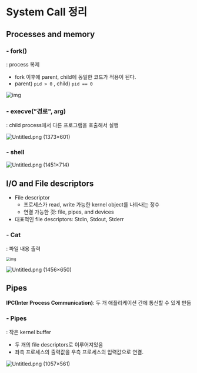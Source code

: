 # System Call 정리

## Processes and memory

### - fork() 

: process 복제

- fork 이후에 parent, child에 동일한 코드가 적용이 된다.
- parent) `pid > 0` , child) `pid == 0`

![img](https://s3.us-west-2.amazonaws.com/secure.notion-static.com/ff8c4073-5d48-4524-9217-a2218f316873/Untitled.png?X-Amz-Algorithm=AWS4-HMAC-SHA256&X-Amz-Content-Sha256=UNSIGNED-PAYLOAD&X-Amz-Credential=AKIAT73L2G45EIPT3X45%2F20220331%2Fus-west-2%2Fs3%2Faws4_request&X-Amz-Date=20220331T065058Z&X-Amz-Expires=86400&X-Amz-Signature=640188fcb05a66fcd3c079018ed1e5b0f1d4866077e81da4c2ffb638042eec63&X-Amz-SignedHeaders=host&response-content-disposition=filename%20%3D%22Untitled.png%22&x-id=GetObject)



### - execve(”경로", arg)

: child process에서 다른 프로그램을 호출해서 실행

![Untitled.png (1373×601)](https://s3.us-west-2.amazonaws.com/secure.notion-static.com/f444713a-4aa1-451e-b86e-c10bd60679fc/Untitled.png?X-Amz-Algorithm=AWS4-HMAC-SHA256&X-Amz-Content-Sha256=UNSIGNED-PAYLOAD&X-Amz-Credential=AKIAT73L2G45EIPT3X45%2F20220331%2Fus-west-2%2Fs3%2Faws4_request&X-Amz-Date=20220331T065352Z&X-Amz-Expires=86400&X-Amz-Signature=a697c9960aa67144f411b27a1e76c74ea8576fdee5df12fa96468415ff1de4f1&X-Amz-SignedHeaders=host&response-content-disposition=filename%20%3D%22Untitled.png%22&x-id=GetObject)



### - shell

![Untitled.png (1451×714)](https://s3.us-west-2.amazonaws.com/secure.notion-static.com/8d81ebbb-c5b9-4979-af95-0764be683964/Untitled.png?X-Amz-Algorithm=AWS4-HMAC-SHA256&X-Amz-Content-Sha256=UNSIGNED-PAYLOAD&X-Amz-Credential=AKIAT73L2G45EIPT3X45%2F20220331%2Fus-west-2%2Fs3%2Faws4_request&X-Amz-Date=20220331T065425Z&X-Amz-Expires=86400&X-Amz-Signature=364c7149e840cbbdc270e734280fde797d0170a9643dfb6e5ee83b80e72bc860&X-Amz-SignedHeaders=host&response-content-disposition=filename%20%3D%22Untitled.png%22&x-id=GetObject)



## I/O and File descriptors

- File descriptor
  - 프로세스가 read, write 가능한 kernel object를 나타내는 정수
  - 연결 가능한 것: file, pipes, and devices
- 대표적인 file descriptors: Stdin, Stdout, Stderr

### - Cat

: 파일 내용 출력

<img src="https://s3.us-west-2.amazonaws.com/secure.notion-static.com/7854c79b-cdef-4a77-b68b-d325952ae93d/Untitled.png?X-Amz-Algorithm=AWS4-HMAC-SHA256&X-Amz-Content-Sha256=UNSIGNED-PAYLOAD&X-Amz-Credential=AKIAT73L2G45EIPT3X45%2F20220331%2Fus-west-2%2Fs3%2Faws4_request&X-Amz-Date=20220331T065628Z&X-Amz-Expires=86400&X-Amz-Signature=57971f100d5ab2ee6621795cb19ca798e2f1c399c882670aad45d9ded5901b05&X-Amz-SignedHeaders=host&response-content-disposition=filename%20%3D%22Untitled.png%22&x-id=GetObject" alt="img" style="zoom:67%;" />

![Untitled.png (1456×650)](https://s3.us-west-2.amazonaws.com/secure.notion-static.com/4493e26a-1dc1-49d8-88e7-c20ffbcf4d0d/Untitled.png?X-Amz-Algorithm=AWS4-HMAC-SHA256&X-Amz-Content-Sha256=UNSIGNED-PAYLOAD&X-Amz-Credential=AKIAT73L2G45EIPT3X45%2F20220331%2Fus-west-2%2Fs3%2Faws4_request&X-Amz-Date=20220331T065639Z&X-Amz-Expires=86400&X-Amz-Signature=2d1038e9fb5ce901eff7adf6fafd6337fc1eb8615b3b5490b2e11293bef54117&X-Amz-SignedHeaders=host&response-content-disposition=filename%20%3D%22Untitled.png%22&x-id=GetObject)



## Pipes

**IPC(Inter Process Communication)**: 두 개 애플리케이션 간에 통신할 수 있게 만듦

### - Pipes

: 작은 kernel buffer

- 두 개의 file descriptors로 이루어져있음
- 좌측 프로세스의 출력값을 우측 프로세스의 입력값으로 연결.

![Untitled.png (1057×561)](https://s3.us-west-2.amazonaws.com/secure.notion-static.com/fe522ccf-bac4-4245-869e-fa3db18d674c/Untitled.png?X-Amz-Algorithm=AWS4-HMAC-SHA256&X-Amz-Content-Sha256=UNSIGNED-PAYLOAD&X-Amz-Credential=AKIAT73L2G45EIPT3X45%2F20220331%2Fus-west-2%2Fs3%2Faws4_request&X-Amz-Date=20220331T065701Z&X-Amz-Expires=86400&X-Amz-Signature=b7c1142e73c2745c3a08ac507e9702065f3968a91776c516e675dc90bda37a24&X-Amz-SignedHeaders=host&response-content-disposition=filename%20%3D%22Untitled.png%22&x-id=GetObject)

